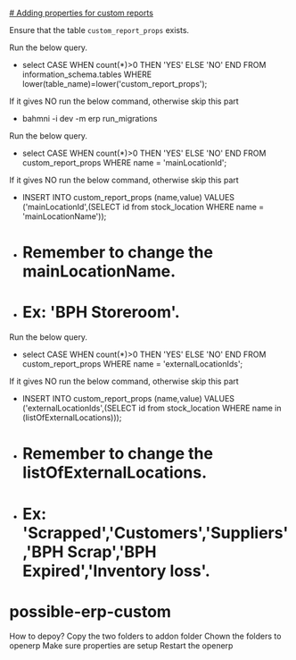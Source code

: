 [# Adding properties for custom reports](#properties)

Ensure that the table `custom_report_props` exists.

Run the below query.
  
* select CASE WHEN count(*)>0 THEN 'YES' ELSE 'NO' END FROM information_schema.tables WHERE lower(table_name)=lower('custom_report_props');

If it gives NO run the below command, otherwise skip this part

* bahmni -i dev -m erp run_migrations

Run the below query.

* select CASE WHEN count(*)>0 THEN 'YES' ELSE 'NO' END FROM custom_report_props WHERE name = 'mainLocationId';

If it gives NO run the below command, otherwise skip this part

* INSERT INTO custom_report_props (name,value) VALUES ('mainLocationId',(SELECT id from stock_location WHERE name = 'mainLocationName'));
* # Remember to change the mainLocationName.
* # Ex: 'BPH Storeroom'.

Run the below query.

* select CASE WHEN count(*)>0 THEN 'YES' ELSE 'NO' END FROM custom_report_props WHERE name = 'externalLocationIds';

If it gives NO run the below command, otherwise skip this part

* INSERT INTO custom_report_props (name,value) VALUES ('externalLocationIds',(SELECT id from stock_location WHERE name in (listOfExternalLocations)));
* # Remember to change the listOfExternalLocations.
* # Ex: 'Scrapped','Customers','Suppliers','BPH Scrap','BPH Expired','Inventory loss'.

# possible-erp-custom
How to depoy?
Copy the two folders to addon folder
Chown the folders to openerp
Make sure <a name="properties">properties</a> are setup
Restart the openerp
